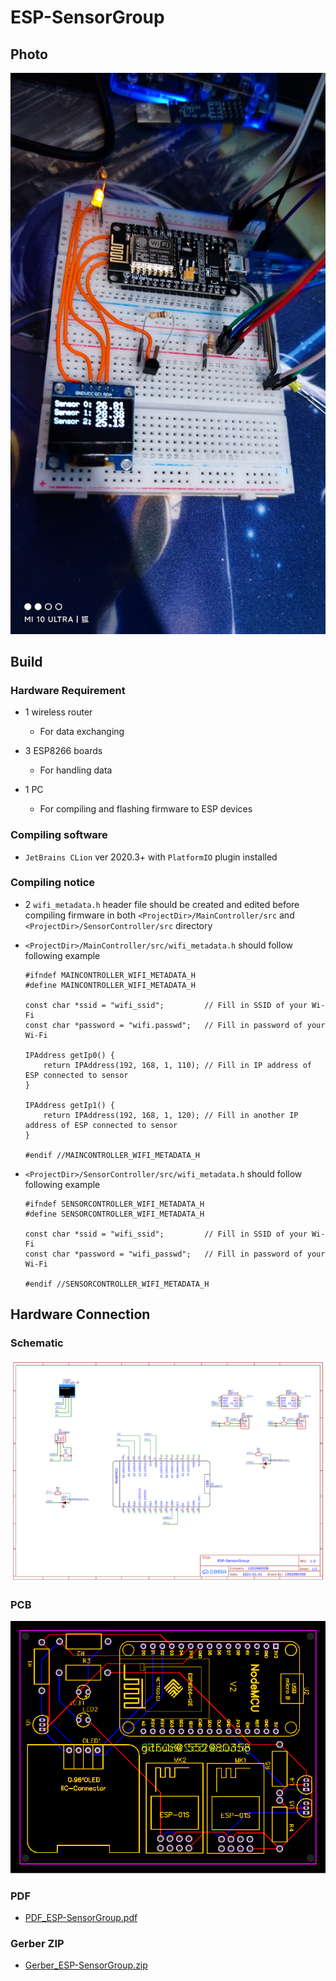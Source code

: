# ESP-SensorGroup

## Photo
![](IMG.jpg)

## Build

### Hardware Requirement

- 1 wireless router
  - For data exchanging
  
- 3 ESP8266 boards
  - For handling data
  
- 1 PC
  - For compiling and flashing firmware to ESP devices
  
### Compiling software

  - `JetBrains CLion` ver 2020.3+ with `PlatformIO` plugin installed
  
### Compiling notice

  - 2 `wifi_metadata.h` header file should be created and edited before compiling firmware in both `<ProjectDir>/MainController/src` and `<ProjectDir>/SensorController/src` directory
  
  - `<ProjectDir>/MainController/src/wifi_metadata.h` should follow following example
    ```
    #ifndef MAINCONTROLLER_WIFI_METADATA_H
    #define MAINCONTROLLER_WIFI_METADATA_H

    const char *ssid = "wifi_ssid";         // Fill in SSID of your Wi-Fi 
    const char *password = "wifi.passwd";   // Fill in password of your Wi-Fi 

    IPAddress getIp0() {
        return IPAddress(192, 168, 1, 110); // Fill in IP address of ESP connected to sensor
    }

    IPAddress getIp1() {
        return IPAddress(192, 168, 1, 120); // Fill in another IP address of ESP connected to sensor
    }

    #endif //MAINCONTROLLER_WIFI_METADATA_H
    ```
  
  - `<ProjectDir>/SensorController/src/wifi_metadata.h` should follow following example
    ```
    #ifndef SENSORCONTROLLER_WIFI_METADATA_H
    #define SENSORCONTROLLER_WIFI_METADATA_H

    const char *ssid = "wifi_ssid";         // Fill in SSID of your Wi-Fi 
    const char *password = "wifi_passwd";   // Fill in password of your Wi-Fi 

    #endif //SENSORCONTROLLER_WIFI_METADATA_H
    ```

## Hardware Connection
    
### Schematic
![](Schematic_ESP-SensorGroup.png)

### PCB 
![](PNG_ESP-SensorGroup.png)

### PDF
- [PDF_ESP-SensorGroup.pdf](PDF_ESP-SensorGroup.pdf)

### Gerber ZIP
- [Gerber_ESP-SensorGroup.zip](Gerber_ESP-SensorGroup.zip)